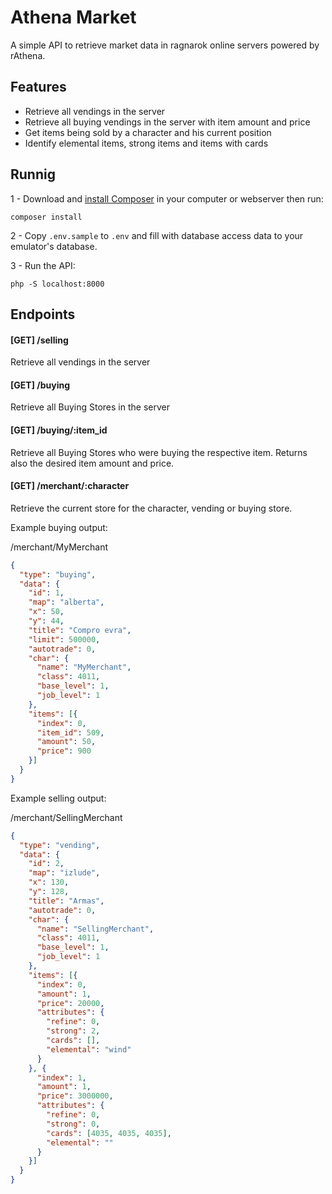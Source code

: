 # Athena Market

A simple API to retrieve market data in ragnarok online servers powered by rAthena.

## Features

- Retrieve all vendings in the server
- Retrieve all buying vendings in the server with item amount and price
- Get items being sold by a character and his current position
- Identify elemental items, strong items and items with cards

## Runnig

1 - Download and [install Composer](https://getcomposer.org/) in your computer or webserver then run:

    composer install

2 - Copy `.env.sample` to `.env` and fill with database access data to your emulator's database.

3 - Run the API:

    php -S localhost:8000

## Endpoints

#### [GET] /selling
Retrieve all vendings in the server

#### [GET] /buying
Retrieve all Buying Stores in the server

#### [GET] /buying/:item_id
Retrieve all Buying Stores who were buying the respective item. Returns also the desired item amount and price.

#### [GET] /merchant/:character
Retrieve the current store for the character, vending or buying store.

Example buying output:

/merchant/MyMerchant

```json
{
  "type": "buying",
  "data": {
    "id": 1,
    "map": "alberta",
    "x": 50,
    "y": 44,
    "title": "Compro evra",
    "limit": 500000,
    "autotrade": 0,
    "char": {
      "name": "MyMerchant",
      "class": 4011,
      "base_level": 1,
      "job_level": 1
    },
    "items": [{
      "index": 0,
      "item_id": 509,
      "amount": 50,
      "price": 900
    }]
  }
}
```

Example selling output:

/merchant/SellingMerchant

```json
{
  "type": "vending",
  "data": {
    "id": 2,
    "map": "izlude",
    "x": 130,
    "y": 128,
    "title": "Armas",
    "autotrade": 0,
    "char": {
      "name": "SellingMerchant",
      "class": 4011,
      "base_level": 1,
      "job_level": 1
    },
    "items": [{
      "index": 0,
      "amount": 1,
      "price": 20000,
      "attributes": {
        "refine": 0,
        "strong": 2,
        "cards": [],
        "elemental": "wind"
      }
    }, {
      "index": 1,
      "amount": 1,
      "price": 3000000,
      "attributes": {
        "refine": 0,
        "strong": 0,
        "cards": [4035, 4035, 4035],
        "elemental": ""
      }
    }]
  }
}
```
